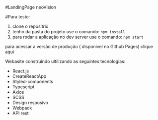 #LandingPage neoVision 

#Para teste:
1. clone o repositrio
2. tenho da pasta do projeto use o comando:
      `npm install`
3. para rodar a aplicação no dev server use o comando:
      `npm start`

para acessar a versão de produção ( disponivel no Github Pages) clique aqui





Webasite construindo ultilizando as seguintes tecnologias:
  - React.js
  - CreateReactApp
  - Styled-components
  - Typescript 
  - Axios 
  - SCSS 
  - Design resposivo 
  - Webpack
  - API rest
 
 


